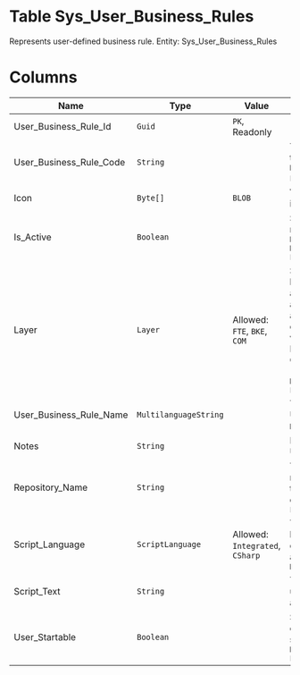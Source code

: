 # Table Sys_User_Business_Rules

Represents user-defined business rule. Entity: Sys_User_Business_Rules

# Columns

| Name | Type | Value | Description |
| - | - | - | --- |
|User_Business_Rule_Id|`Guid`|`PK`, Readonly||
|User_Business_Rule_Code|`String`||The unique code of the UserBusinessRule. `Required` `Filter(eq;like)` `ORD` |
|Icon|`Byte[]`|`BLOB`|Visual icon of the rule in .PNG format. |
|Is_Active|`Boolean`||Specifies whether the rule is activated. `Required` `Default(false)` `Filter(eq)` |
|Layer|`Layer`|Allowed: `FTE`, `BKE`, `COM`|Specifies in which layers the rule will be available. The available events and actions depend on the chosen layer.  Allowed values: FTE=Front-End, BKE=BackEnd, COM=Common (both). `Required` `Default("BKE")` `Filter(multi eq)` |
|User_Business_Rule_Name|`MultilanguageString`||The name of this UserBusinessRule. `Required` `Filter(like)` |
|Notes|`String`||Notes for this UserBusinessRule. |
|Repository_Name|`String`||The name of the repository, for which this business rule is defined. `Required` `Filter(eq;like)` |
|Script_Language|`ScriptLanguage`|Allowed: `Integrated`, `CSharp`|The programming language used to define the rule actions. `Required` `Default("Integrated")` |
|Script_Text|`String`||The program code used to define the rule actions. |
|User_Startable|`Boolean`||Specifies, that the rule can be manually started by the user. `Default(false)` `Filter(eq)` |
